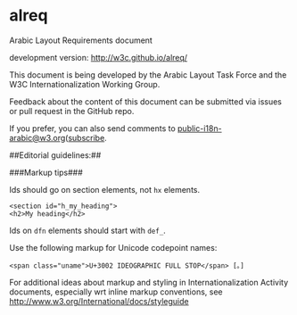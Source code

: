 # alreq
Arabic Layout Requirements document


development version: http://w3c.github.io/alreq/


This document is being developed by the Arabic Layout Task Force and the W3C Internationalization Working Group.

Feedback about the content of this document can be submitted via issues or pull request in the GitHub repo. 

If you prefer, you can also send comments to [public-i18n-arabic@w3.org](mailto:public-i18n-arabic@w3.org)([subscribe](mailto:public-i18n-arabic@w3.org?subject=subscribe).


##Editorial guidelines:##

###Markup tips###

Ids should go on section elements, not `hx` elements.

```
<section id="h_my_heading">
<h2>My heading</h2>
```

Ids on `dfn` elements should start with `def_`.

Use the following markup for Unicode codepoint names:

```
<span class="uname">U+3002 IDEOGRAPHIC FULL STOP</span> [。]
```

For additional ideas about markup and styling in Internationalization Activity documents, especially wrt inline markup conventions, see
http://www.w3.org/International/docs/styleguide

